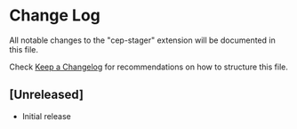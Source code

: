 # Change Log

All notable changes to the "cep-stager" extension will be documented in this file.

Check [Keep a Changelog](http://keepachangelog.com/) for recommendations on how to structure this file.

## [Unreleased]

- Initial release